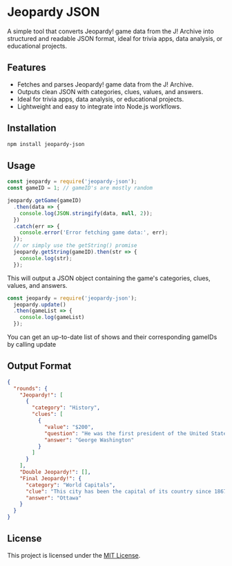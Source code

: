 # Jeopardy JSON

A simple tool that converts Jeopardy! game data from the J! Archive into structured and readable JSON format, ideal for trivia apps, data analysis, or educational projects.

## Features

- Fetches and parses Jeopardy! game data from the J! Archive.
- Outputs clean JSON with categories, clues, values, and answers.
- Ideal for trivia apps, data analysis, or educational projects.
- Lightweight and easy to integrate into Node.js workflows.

## Installation

```bash
npm install jeopardy-json
```

## Usage

```javascript
const jeopardy = require('jeopardy-json');
const gameID = 1; // gameID's are mostly random 

jeopardy.getGame(gameID)
  .then(data => {
    console.log(JSON.stringify(data, null, 2));
  })
  .catch(err => {
    console.error('Error fetching game data:', err);
  });
  // or simply use the getString() promise
  jeopardy.getString(gameID).then(str => {
    console.log(str);
  });

```

This will output a JSON object containing the game's categories, clues, values, and answers.

```javascript
const jeopardy = require('jeopardy-json');
  jeopardy.update()
  .then(gameList => {
    console.log(gameList)
  });

```
You can get an up-to-date list of shows and their corresponding gameIDs by calling update

## Output Format

```json
{
  "rounds": {
    "Jeopardy!": [
      {
        "category": "History",
        "clues": [
          {
            "value": "$200",
            "question": "He was the first president of the United States.",
            "answer": "George Washington"
          }
        ]
      }
    ],
    "Double Jeopardy!": [],
    "Final Jeopardy!": {
      "category": "World Capitals",
      "clue": "This city has been the capital of its country since 1867.",
      "answer": "Ottawa"
    }
  }
}
```

## License

This project is licensed under the [MIT License](LICENSE).
